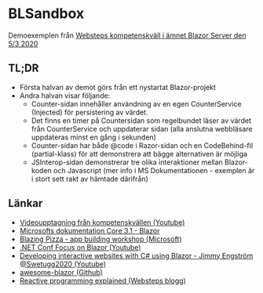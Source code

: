 # BLSandbox 
Demoexemplen från [Websteps kompetenskväll i ämnet Blazor Server den 5/3 2020](https://www.youtube.com/watch?v=o406f2xR14s)

## TL;DR
* Första halvan av demot görs från ett nystartat Blazor-projekt
* Andra halvan visar följande:
  * Counter-sidan innehåller användning av en egen CounterService (Injected) för persistering av värdet.
  * Det finns en timer på Countersidan som regelbundet läser av värdet från CounterService och uppdaterar sidan (alla anslutna webbläsare uppdateras minst en gång i sekunden)
  * Counter-sidan har både @code i Razor-sidan och en CodeBehind-fil (partial-klass) för att demonstrera att bägge alternativen är möjliga
  * JSInterop-sidan demonstrerar tre olika interaktioner mellan Blazor-koden och Javascript (mer info i MS Dokumentationen - exemplen är i stort sett rakt av hämtade därifrån) 

## Länkar
* [Videoupptagning från kompetenskvällen (Youtube)](https://www.youtube.com/watch?v=o406f2xR14s)
* [Microsofts dokumentation Core 3.1 - Blazor](https://docs.microsoft.com/en-us/aspnet/core/blazor/?view=aspnetcore-3.1)
* [Blazing Pizza - app building workshop (Microsoft)](https://aka.ms/blazorworkshop)
* [.NET Conf Focus on Blazor (Youtube)](https://youtu.be/KlngrOF6RPw)
* [Developing interactive websites with C# using Blazor - Jimmy Engström @Swetugg2020 (Youtube)](https://youtu.be/idXQ4Hc3_dw) 
* [awesome-blazor (Github)](https://github.com/AdrienTorris/awesome-blazor)
* [Reactive programming explained (Websteps blogg)](https://medium.com/webstep/reactive-programming-explained-435e10965912)
